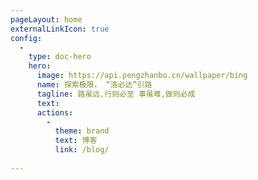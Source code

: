 ```yaml
---
pageLayout: home
externalLinkIcon: true
config:
  -
    type: doc-hero
    hero:
      image: https://api.pengzhanbo.cn/wallpaper/bing
      name: 探索极限， “洛必达”引路
      tagline: 路虽远,行则必至 事虽难,做则必成
      text: 
      actions:
        -
          theme: brand
          text: 博客
          link: /blog/
      
---
```



